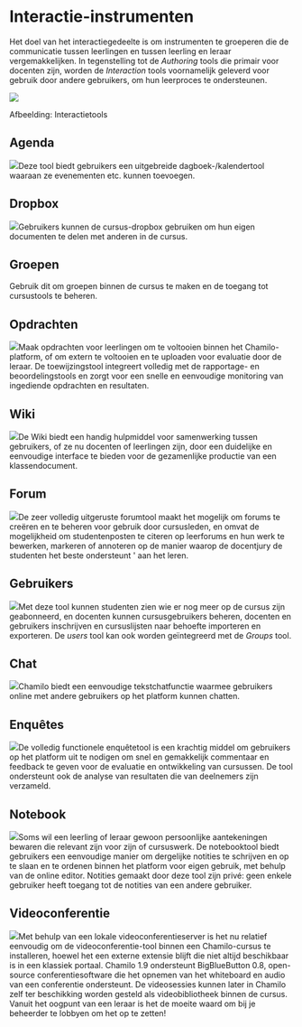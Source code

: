 # Interactie-instrumenten

Het doel van het interactiegedeelte is om instrumenten te groeperen die de communicatie tussen leerlingen en tussen leerling en leraar vergemakkelijken. In tegenstelling tot de *Authoring* tools die primair voor docenten zijn, worden de *Interaction* tools voornamelijk geleverd voor gebruik door andere gebruikers, om hun leerproces te ondersteunen.

![](../../.gitbook/assets/images30%20%287%29.png)
 
 
Afbeelding: Interactietools

## Agenda <a id="agenda"></a>

![](../../.gitbook/assets/graphics96%20%283%29.png)Deze tool biedt gebruikers een uitgebreide dagboek-/kalendertool waaraan ze evenementen etc. kunnen toevoegen.

## Dropbox <a id="dropbox"></a>

![](../../.gitbook/assets/graphics97%20%283%29.png)Gebruikers kunnen de cursus-dropbox gebruiken om hun eigen documenten te delen met anderen in de cursus.

## Groepen <a id="groups"></a>

Gebruik dit om groepen binnen de cursus te maken en de toegang tot cursustools te beheren.

## Opdrachten <a id="assignments"></a>

![](../../.gitbook/assets/graphics99%20%283%29.png)Maak opdrachten voor leerlingen om te voltooien binnen het Chamilo-platform, of om extern te voltooien en te uploaden voor evaluatie door de leraar. De toewijzingstool integreert volledig met de rapportage- en beoordelingstools en zorgt voor een snelle en eenvoudige monitoring van ingediende opdrachten en resultaten.

## Wiki <a id="wiki"></a>

![](../../.gitbook/assets/graphics100%20%283%29.png)De Wiki biedt een handig hulpmiddel voor samenwerking tussen gebruikers, of ze nu docenten of leerlingen zijn, door een duidelijke en eenvoudige interface te bieden voor de gezamenlijke productie van een klassendocument.

## Forum <a id="forum"></a>

![](../../.gitbook/assets/graphics101%20%283%29.png)De zeer volledig uitgeruste forumtool maakt het mogelijk om forums te creëren en te beheren voor gebruik door cursusleden, en omvat de mogelijkheid om studentenposten te citeren op leerforums en hun werk te bewerken, markeren of annoteren op de manier waarop de docentjury de studenten het beste ondersteunt ' aan het leren.

## Gebruikers <a id="users"></a>

![](../../.gitbook/assets/graphics102%20%283%29.png)Met deze tool kunnen studenten zien wie er nog meer op de cursus zijn geabonneerd, en docenten kunnen cursusgebruikers beheren, docenten en gebruikers inschrijven en cursuslijsten naar behoefte importeren en exporteren. De *users* tool kan ook worden geïntegreerd met de *Groups* tool.

## Chat <a id="chat"></a>

![](../../.gitbook/assets/graphics103%20%283%29.png)Chamilo biedt een eenvoudige tekstchatfunctie waarmee gebruikers online met andere gebruikers op het platform kunnen chatten.

## Enquêtes <a id="surveys"></a>

![](../../.gitbook/assets/graphics104%20%283%29.png)De volledig functionele enquêtetool is een krachtig middel om gebruikers op het platform uit te nodigen om snel en gemakkelijk commentaar en feedback te geven voor de evaluatie en ontwikkeling van cursussen. De tool ondersteunt ook de analyse van resultaten die van deelnemers zijn verzameld.

## Notebook <a id="notebook"></a>

![](../../.gitbook/assets/graphics105%20%283%29.png)Soms wil een leerling of leraar gewoon persoonlijke aantekeningen bewaren die relevant zijn voor zijn of cursuswerk. De notebooktool biedt gebruikers een eenvoudige manier om dergelijke notities te schrijven en op te slaan en te ordenen binnen het platform voor eigen gebruik, met behulp van de online editor. Notities gemaakt door deze tool zijn privé: geen enkele gebruiker heeft toegang tot de notities van een andere gebruiker.

## Videoconferentie <a id="video-conference"></a>

![](../../.gitbook/assets/graphics106%20%283%29.png)Met behulp van een lokale videoconferentieserver is het nu relatief eenvoudig om de videoconferentie-tool binnen een Chamilo-cursus te installeren, hoewel het een externe extensie blijft die niet altijd beschikbaar is in een klassiek portaal. Chamilo 1.9 ondersteunt BigBlueButton 0.8, open-source conferentiesoftware die het opnemen van het whiteboard en audio van een conferentie ondersteunt. De videosessies kunnen later in Chamilo zelf ter beschikking worden gesteld als videobibliotheek binnen de cursus. Vanuit het oogpunt van een leraar is het de moeite waard om bij je beheerder te lobbyen om het op te zetten!
